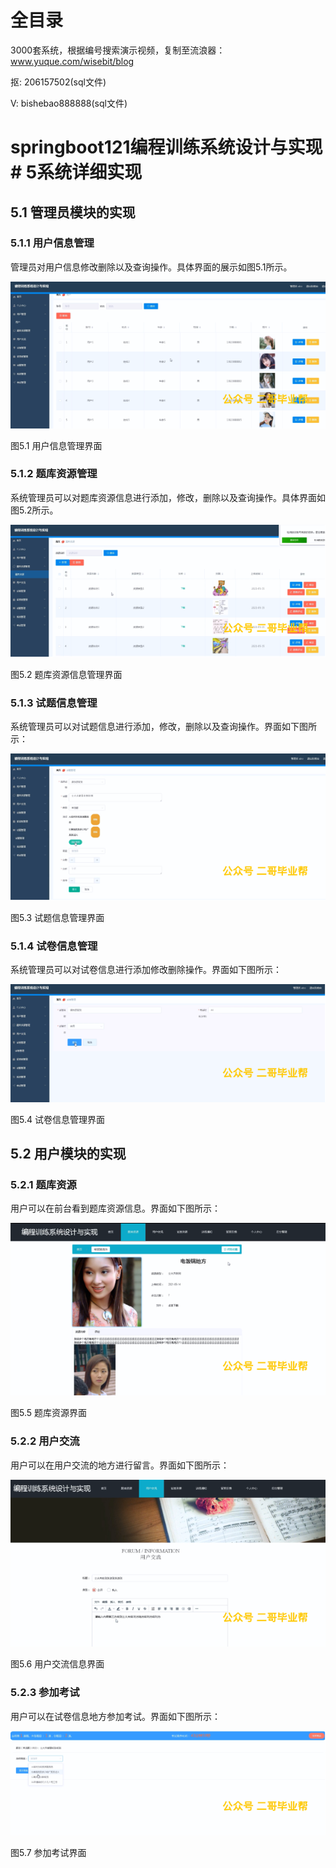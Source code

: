 # 全目录

3000套系统，根据编号搜索演示视频，复制至流浪器：www.yuque.com/wisebit/blog


<p>抠: 206157502(sql文件)</p>
<p>V: bishebao888888(sql文件)</p>


# springboot121编程训练系统设计与实现# 5系统详细实现
## 5.1 管理员模块的实现
### 5.1.1 用户信息管理
管理员对用户信息修改删除以及查询操作。具体界面的展示如图5.1所示。

![](/md/blog.010.png)

图5.1 用户信息管理界面
### 5.1.2 题库资源管理
系统管理员可以对题库资源信息进行添加，修改，删除以及查询操作。具体界面如图5.2所示。

![](/md/blog.011.png)

图5.2 题库资源信息管理界面
### 5.1.3 试题信息管理
系统管理员可以对试题信息进行添加，修改，删除以及查询操作。界面如下图所示：

![](/md/blog.012.png)

图5.3 试题信息管理界面
### 5.1.4 试卷信息管理
系统管理员可以对试卷信息进行添加修改删除操作。界面如下图所示：

![](/md/blog.013.png)

图5.4 试卷信息管理界面

## 5.2 用户模块的实现
### 5.2.1 题库资源
用户可以在前台看到题库资源信息。界面如下图所示：

![](/md/blog.014.png)

图5.5 题库资源界面
### 5.2.2 用户交流
用户可以在用户交流的地方进行留言。界面如下图所示：

![](/md/blog.015.png)

图5.6 用户交流信息界面
### 5.2.3 参加考试
用户可以在试卷信息地方参加考试。界面如下图所示：


![](/md/blog.016.png)

图5.7 参加考试界面













